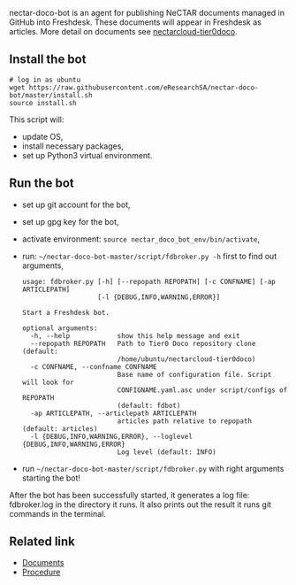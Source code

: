 nectar-doco-bot is an agent for  publishing NeCTAR documents managed in GitHub into Freshdesk. These documents will appear in Freshdesk as articles. More detail on documents see [nectarcloud-tier0doco](https://github.com/NeCTAR-RC/nectarcloud-tier0doco).

## Install the bot

```shell
# log in as ubuntu
wget https://raw.githubusercontent.com/eResearchSA/nectar-doco-bot/master/install.sh
source install.sh
```

This script will:

* update OS,
* install necessary packages,
* set up Python3 virtual environment.

## Run the bot

* set up git account for the bot,
* set up gpg key for the bot,
* activate environment: `source nectar_doco_bot_env/bin/activate`,
* run: `~/nectar-doco-bot-master/script/fdbroker.py -h` first to find out arguments,

    ```shell
    usage: fdbroker.py [-h] [--repopath REPOPATH] [-c CONFNAME] [-ap ARTICLEPATH]
                       [-l {DEBUG,INFO,WARNING,ERROR}]

    Start a Freshdesk bot.

    optional arguments:
      -h, --help            show this help message and exit
      --repopath REPOPATH   Path to Tier0 Doco repository clone (default:
                            /home/ubuntu/nectarcloud-tier0doco)
      -c CONFNAME, --confname CONFNAME
                            Base name of configuration file. Script will look for
                            CONFIGNAME.yaml.asc under script/configs of REPOPATH
                            (default: fdbot)
      -ap ARTICLEPATH, --articlepath ARTICLEPATH
                            articles path relative to repopath (default: articles)
      -l {DEBUG,INFO,WARNING,ERROR}, --loglevel {DEBUG,INFO,WARNING,ERROR}
                            Log level (default: INFO)
    ```

* run `~/nectar-doco-bot-master/script/fdbroker.py` with right arguments starting the bot!

After the bot has been successfully started, it generates a log file: fdbroker.log in the directory it runs. It also prints out the result it runs git commands in the terminal.

## Related link
* [Documents](https://github.com/NeCTAR-RC/nectarcloud-tier0doco)
* [Procedure](https://github.com/NeCTAR-RC/nectarcloud-tier0doco/blob/master/README.md)
